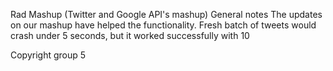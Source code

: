 Rad Mashup (Twitter and Google API's mashup)
General notes
The updates on our mashup have helped the functionality.
Fresh batch of tweets would crash under 5 seconds, but it worked successfully with 10




Copyright group 5
